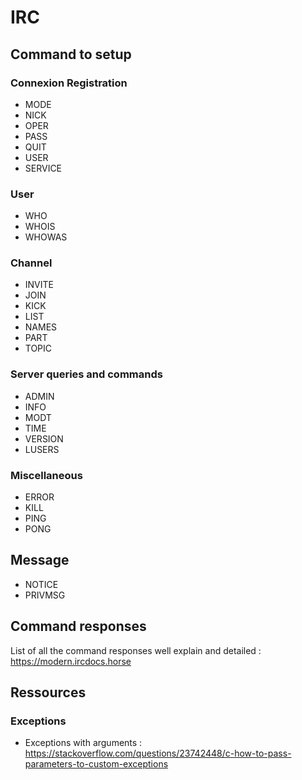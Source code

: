 # IRC

## Command to setup

### Connexion Registration
- MODE
- NICK
- OPER
- PASS
- QUIT
- USER
- SERVICE

### User
- WHO
- WHOIS
- WHOWAS

### Channel
- INVITE
- JOIN
- KICK
- LIST
- NAMES
- PART
- TOPIC

### Server queries and commands
- ADMIN
- INFO
- MODT
- TIME
- VERSION
- LUSERS

### Miscellaneous
- ERROR
- KILL
- PING
- PONG

## Message
- NOTICE
- PRIVMSG


## Command responses

List of all the command responses well explain and detailed : https://modern.ircdocs.horse

## Ressources

### Exceptions

- Exceptions with arguments : https://stackoverflow.com/questions/23742448/c-how-to-pass-parameters-to-custom-exceptions


